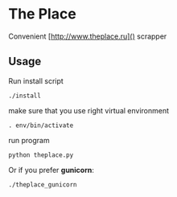 The Place
=========

Convenient [http://www.theplace.ru]() scrapper

## Usage ##


Run install script
    
    ./install

make sure that you use right virtual environment

    . env/bin/activate
    
run program

    python theplace.py
    
Or if you prefer **gunicorn**:

    ./theplace_gunicorn